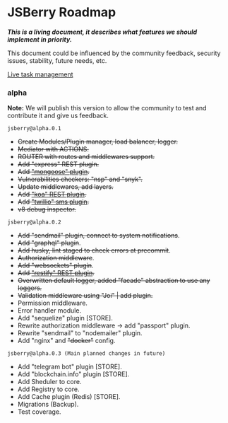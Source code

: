 # JSBerry Roadmap

***This is a living document, it describes what features we should implement in priority.***

This document could be influenced by the community feedback, security issues, stability, future needs, etc.

<a href="https://favro.com/organization/9039a67d00a837f22b655a13/e10dfa4c8d6be999b74f9301">Live task management</a>

### alpha

**Note:** We will publish this version to allow the community to test and contribute it and give us feedback.

`jsberry@alpha.0.1`
* ~~Create Modules/Plugin manager, load balancer, logger.~~
* ~~Mediator with ACTIONS.~~
* ~~ROUTER with routes and middlewares support.~~
* ~~Add "express" REST plugin.~~
* ~~Add <a href="https://github.com/Dugnist/jsberry/blob/master/STORE.md">"mongoose" plugin</a>.~~
* ~~Vulnerabilities checkers: "nsp" and "snyk".~~
* ~~Update middlewares, add layers.~~
* ~~Add <a href="https://github.com/Dugnist/jsberry/blob/master/STORE.md">"koa" REST plugin</a>.~~
* ~~Add <a href="https://github.com/Dugnist/jsberry/blob/master/STORE.md">"twillio" sms plugin</a>.~~
* ~~v8 debug inspector.~~

`jsberry@alpha.0.2`
* ~~Add "sendmail" plugin, connect to system notifications~~.
* ~~Add "graphql" plugin~~.
* ~~Add husky, lint staged to check errors at precommit~~.
* ~~Authorization middleware~~.
* ~~Add "websockets" plugin~~.
* ~~Add <a href="https://github.com/Dugnist/jsberry/blob/master/STORE.md">"restify" REST plugin</a>.~~
* ~~Overwritten default logger, added "facade" abstraction to use any loggers.~~
* ~~Validation middleware using "Joi" | add plugin.~~
* Permission middleware.
* Error handler module.
* Add "sequelize" plugin [STORE].
* Rewrite authorization middleware -> add "passport" plugin.
* Rewrite "sendmail" to "nodemailer" plugin.
* Add "nginx" and ~~"docker"~~ config.

`jsberry@alpha.0.3 (Main planned changes in future)`
* Add "telegram bot" plugin [STORE].
* Add "blockchain.info" plugin [STORE].
* Add Sheduler to core.
* Add Registry to core.
* Add Cache plugin (Redis) [STORE].
* Migrations (Backup).
* Test coverage.
